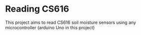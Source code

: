 # Reading CS616

This project aims to read CS616 soil moisture sensors using any microcontroller (arduino Uno in this project)
